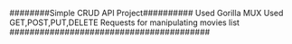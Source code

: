 ########Simple CRUD API Project##########
Used Gorilla MUX
Used GET,POST,PUT,DELETE Requests for manipulating movies list
########################################